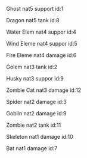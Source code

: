 Ghost         nat5     support    id:1

Dragon        nat5     tank       id:8

Water Elem    nat4     suppor     id:4

Wind Eleme    nat4     suppor     id:5

Fire Eleme    nat4     damage     id:6

Golem         nat3     tank       id:2

Husky         nat3     suppor     id:9

Zombie Cat    nat3     damage     id:12

Spider        nat2     damage     id:3

Goblin        nat2     damage     id:9

Zombie        nat2     tank       id:11

Skeleton      nat1     damage     id:10

Bat           nat1     damage     id:7
